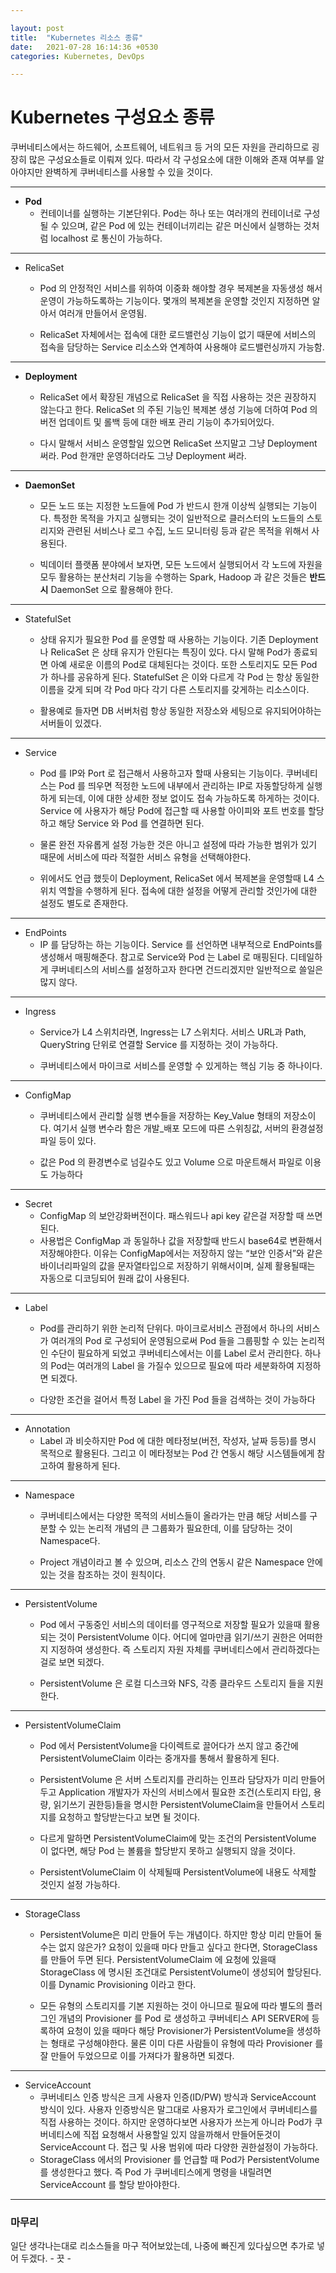 ```yaml
---

layout: post
title:  "Kubernetes 리소스 종류"
date:   2021-07-28 16:14:36 +0530
categories: Kubernetes, DevOps

---
```


# Kubernetes 구성요소 종류

쿠버네티스에서는 하드웨어, 소프트웨어, 네트워크 등 거의 모든 자원을 관리하므로 굉장히 많은 구성요소들로 이뤄져 있다. 따라서 각 구성요소에 대한 이해와 존재 여부를 알아야지만 완벽하게 쿠버네티스를 사용할 수 있을 것이다.

---

* **Pod** 
	* 컨테이너를 실행하는 기본단위다. Pod는 하나 또는 여러개의 컨테이너로 구성될 수 있으며, 같은 Pod 에 있는 컨테이너끼리는 같은 머신에서 실행하는 것처럼 localhost 로 통신이 가능하다.

---

* RelicaSet
	* Pod 의 안정적인 서비스를 위하여 이중화 해야할 경우 복제본을 자동생성 해서 운영이 가능하도록하는 기능이다. 몇개의 복제본을 운영할 것인지 지정하면 알아서 여러개 만들어서 운영됨.
	
	* RelicaSet 자체에서는 접속에 대한 로드밸런싱 기능이 없기 때문에 서비스의 접속을 담당하는 Service 리소스와 연계하여 사용해야 로드밸런싱까지 가능함.

---

* **Deployment**
	* RelicaSet 에서 확장된 개념으로 RelicaSet 을 직접 사용하는 것은 권장하지 않는다고 한다. RelicaSet 의 주된 기능인 복제본 생성 기능에 더하여 Pod 의 버전 업데이트 및 롤백 등에 대한 배포 관리 기능이 추가되어있다. 
	
	* 다시 말해서 서비스 운영할일 있으면 RelicaSet  쓰지말고 그냥 Deployment 써라. Pod 한개만 운영하더라도 그냥 Deployment 써라.

---

* **DaemonSet**
	* 모든 노드 또는 지정한 노드들에 Pod 가 반드시 한개 이상씩 실행되는 기능이다. 특정한 목적을 가지고 실행되는 것이 일반적으로 클러스터의 노드들의 스토리지와 관련된 서비스나 로그 수집, 노드 모니터링 등과 같은 목적을 위해서 사용된다.
	
	* 빅데이터 플랫폼 분야에서 보자면, 모든 노드에서 실행되어서 각 노드에 자원을 모두 활용하는 분산처리 기능을 수행하는 Spark, Hadoop 과 같은 것들은 **반드시** DaemonSet 으로 활용해야 한다.

---

* StatefulSet
	* 상태 유지가 필요한 Pod 를 운영할 때 사용하는 기능이다. 기존 Deployment 나 RelicaSet 은 상태 유지가 안된다는 특징이 있다. 다시 말해 Pod가 종료되면 아예 새로운 이름의 Pod로 대체된다는 것이다. 또한 스토리지도 모든 Pod 가 하나를 공유하게 된다. StatefulSet 은 이와 다르게 각 Pod 는 항상 동일한 이름을 갖게 되며 각 Pod 마다 각기 다른 스토리지를 갖게하는 리소스이다.
	
	* 활용예로 들자면 DB 서버처럼 항상 동일한 저장소와 세팅으로 유지되어야하는 서버들이 있겠다.

---

* Service
	* Pod 를 IP와 Port 로 접근해서 사용하고자 할때 사용되는 기능이다. 쿠버네티스는 Pod 를 띄우면 적정한 노드에  내부에서 관리하는 IP로 자동할당하게 실행하게 되는데, 이에 대한 상세한 정보 없이도 접속 가능하도록 하게하는 것이다. Service 에 사용자가 해당 Pod에 접근할 때 사용할 아이피와 포트 번호를 할당하고 해당 Service 와 Pod 를 연결하면 된다. 
	
	* 물론 완전 자유롭게 설정 가능한 것은 아니고 설정에 따라 가능한 범위가 있기 때문에 서비스에 따라 적절한 서비스 유형을 선택해야한다.

	* 위에서도 언급 했듯이 Deployment, RelicaSet 에서 복제본을 운영할때 L4 스위치 역할을 수행하게 된다. 접속에 대한 설정을 어떻게 관리할 것인가에 대한 설정도 별도로 존재한다.

---

* EndPoints
	* IP 를 담당하는 하는 기능이다. Service 를 선언하면 내부적으로 EndPoints를 생성해서 매핑해준다. 참고로 Service와 Pod 는 Label 로 매핑된다. 디테일하게 쿠버네티스의 서비스를 설정하고자 한다면 건드리겠지만 일반적으로 쓸일은 많지 않다.

---

* Ingress
	* Service가 L4 스위치라면, Ingress는 L7 스위치다. 서비스 URL과 Path, QueryString 단위로 연결할 Service 를 지정하는 것이 가능하다. 
	
	* 쿠버네티스에서 마이크로 서비스를 운영할 수 있게하는 핵심 기능 중 하나이다.

---

* ConfigMap
	* 쿠버네티스에서 관리할 실행 변수들을 저장하는 Key_Value 형태의 저장소이다.  여기서 실행 변수라 함은 개발_배포 모드에 따른 스위칭값, 서버의 환경설정 파일 등이 있다.
	
	* 값은 Pod 의 환경변수로 넘길수도 있고 Volume 으로 마운트해서 파일로 이용도 가능하다

---

* Secret
	* ConfigMap 의 보안강화버전이다. 패스워드나 api key 같은걸 저장할 때 쓰면 된다.
	* 사용법은 ConfigMap 과 동일하나 값을 저장할때 반드시 base64로 변환해서 저장해야한다. 이유는 ConfigMap에서는 저장하지 않는 “보안 인증서”와 같은 바이너리파일의 값을 문자열타입으로 저장하기 위해서이며, 실제 활용될때는 자동으로 디코딩되어 원래 값이 사용된다.

---

* Label
	* Pod를 관리하기 위한 논리적 단위다. 마이크로서비스 관점에서 하나의 서비스가 여러개의 Pod 로 구성되어 운영됨으로써 Pod 들을 그룹핑할 수 있는 논리적인 수단이 필요하게 되었고 쿠버네티스에서는 이를 Label 로서 관리한다. 하나의 Pod는 여러개의 Label 을 가질수 있으므로 필요에 따라 세분화하여 지정하면 되겠다.
	
	* 다양한 조건을 걸어서 특정 Label 을 가진 Pod 들을 검색하는 것이 가능하다

---

* Annotation
	* Label 과 비슷하지만 Pod 에 대한 메타정보(버전, 작성자, 날짜 등등)를 명시 목적으로 활용된다. 그리고 이 메타정보는 Pod 간 연동시 해당 시스템들에게 참고하여 활용하게 된다.

---

* Namespace
	* 쿠버네티스에서는 다양한 목적의 서비스들이 올라가는 만큼 해당 서비스를 구분할 수 있는 논리적 개념의 큰 그룹화가 필요한데, 이를 담당하는 것이 Namespace다.
	
	* Project 개념이라고 볼 수 있으며, 리소스 간의 연동시 같은 Namespace 안에 있는 것을 참조하는 것이 원칙이다.

---

* PersistentVolume
	* Pod 에서 구동중인 서비스의 데이터를 영구적으로 저장할 필요가 있을때 활용되는 것이 PersistentVolume 이다. 어디에 얼마만큼 읽기/쓰기 권한은 어떠한지 지정하여 생성한다. 즉 스토리지 자원 자체를 쿠버네티스에서 관리하겠다는 걸로 보면 되겠다.
	
	* PersistentVolume 은 로컬 디스크와 NFS, 각종 클라우드 스토리지 들을 지원한다.

---

* PersistentVolumeClaim
	* Pod 에서 PersistentVolume을 다이렉트로 끌어다가 쓰지 않고 중간에 PersistentVolumeClaim 이라는 중개자를 통해서 활용하게 된다.
	
	* PersistentVolume 은 서버 스토리지를 관리하는 인프라 담당자가 미리 만들어 두고 Application 개발자가 자신의 서비스에서 필요한 조건(스토리지 타입, 용량, 읽기쓰기 권한등)들을 명시한 PersistentVolumeClaim을 만들어서 스토리지를 요청하고 할당받는다고 보면 될 것이다. 
	
	* 다르게 말하면 PersistentVolumeClaim에 맞는 조건의 PersistentVolume 이 없다면, 해당 Pod 는 볼륨을 할당받지 못하고 실행되지 않을 것이다.
	
	* PersistentVolumeClaim 이 삭제될때 PersistentVolume에 내용도 삭제할 것인지 설정 가능하다.

---

* StorageClass
	* PersistentVolume은 미리 만들어 두는 개념이다. 하지만 항상 미리 만들어 둘수는 없지 않은가? 요청이 있을때 마다 만들고 싶다고 한다면, StorageClass 를 만들어 두면 된다. PersistentVolumeClaim 에 요청에 있을때 StorageClass 에 명시된 조건대로 PersistentVolume이 생성되어 할당된다. 이를 Dynamic Provisioning 이라고 한다. 
	
	* 모든 유형의 스토리지를 기본 지원하는 것이 아니므로 필요에 따라 별도의 플러그인 개념의 Provisioner 를 Pod 로 생성하고 쿠버네티스 API SERVER에 등록하여 요청이 있을 때마다 해당 Provisioner가 PersistentVolume을 생성하는 형태로 구성해야한다. 물론 이미 다른 사람들이 유형에 따라 Provisioner 를 잘 만들어 두었으므로 이를 가져다가 활용하면 되겠다.

---

* ServiceAccount
	* 쿠버네티스 인증 방식은 크게 사용자 인증(ID/PW) 방식과 ServiceAccount 방식이 있다. 사용자 인증방식은 말그대로 사용자가 로그인에서 쿠버네티스를 직접 사용하는 것이다. 하지만 운영하다보면 사용자가 쓰는게 아니라 Pod가 쿠버네티스에 직접 요청해서 사용할일 있지 않을까해서 만들어둔것이 ServiceAccount 다. 접근 및 사용 범위에 따라 다양한 권한설정이 가능하다.
	* StorageClass 에서의 Provisioner 를 언급할 때 Pod가 PersistentVolume를 생성한다고 했다. 즉 Pod 가 쿠버네티스에게 명령을 내릴려면 ServiceAccount 를 할당 받아야한다.

---

### 마무리
일단 생각나는대로 리소스들을 마구 적어보았는데, 나중에 빠진게 있다싶으면 추가로 넣어 두겠다. - 끗 -

